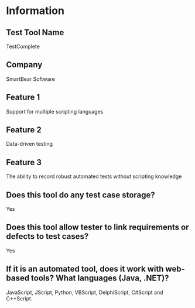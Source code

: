 # Information
## Test Tool Name
TestComplete
## Company
SmartBear Software
## Feature 1
Support for multiple scripting languages
## Feature 2
Data-driven testing
## Feature 3
The ability to record robust automated tests without scripting knowledge
## Does this tool do any test case storage?
Yes
## Does this tool allow tester to link requirements or defects to test cases?
Yes
## If it is an automated tool, does it work with web-based tools? What languages (Java, .NET)?
JavaScript, JScript, Python, VBScript, DelphiScript, C#Script and C++Script.
